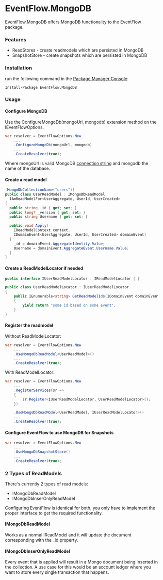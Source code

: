 # EventFlow.MongoDB

EventFlow.MongoDB offers MongoDB functionality to the [EventFlow](https://github.com/eventflow/EventFlow) package.

### Features
* ReadStores - create readmodels which are persisted in MongoDB
* SnapshotStore - create snapshots which are persisted in MongoDB

### Installation
run the following command in the [Package Manager Console](https://docs.nuget.org/docs/start-here/using-the-package-manager-console):

```Install-Package EventFlow.MongoDB```
### Usage#### Configure MongoDBUse the ConfigureMongoDb(mongoUrl, mongodb) extension method on the IEventFlowOptions.```c#var resolver = EventFlowOptions.New
    ...
    .ConfigureMongoDb(mongoUrl, mongodb)
    ...
    .CreateResolver(true);```Where mongoUrl is valid MongoDB [connection string](https://docs.mongodb.com/manual/reference/connection-string/) and mongodb the name of the database.#### Create a read model```c#[MongoDbCollectionName("users")]public class UserReadModel : IMongoDbReadModel,
  IAmReadModelFor<UserAggregate, UserId, UserCreated>
{   
  public string _id { get; set; }
  public long? _version { get; set; }
  public string Username { get; set; }

  public void Apply(
    IReadModelContext context,
    IDomainEvent<UserAggregate, UserId, UserCreated> domainEvent)
  {
    _id = domainEvent.AggregateIdentity.Value;
    Username = domainEvent.AggregateEvent.Username.Value;
  }
}```#### Create a ReadModelLocator if needed```c#public interface IUserReadModelLocator : IReadModelLocator { }

public class UserReadModelLocator : IUserReadModelLocator
{
    public IEnumerable<string> GetReadModelIds(IDomainEvent domainEvent)
    {
        yield return "some id based on some event";
    }
}```#### Register the readmodelWithout ReadModelLocator:```c#var resolver = EventFlowOptions.New
    ...
    .UseMongoDbReadModel<UserReadModel>()
    ...
    .CreateResolver(true);```With ReadModelLocator:```c#var resolver = EventFlowOptions.New
    ...
    .RegisterServices(sr =>
    {
        sr.Register<IUserReadModelLocator, UserReadModelLocator>();
    })

    .UseMongoDbReadModel<UserReadModel, IUserReadModelLocator>()
    ...
    .CreateResolver(true);```#### Configure EventFlow to use MongoDB for Snapshots```c#var resolver = EventFlowOptions.New
    ...
    .UseMongoDbSnapshotStore()
    ...
    .CreateResolver(true);```### 2 Types of ReadModelsThere's currently 2 types of read models:* IMongoDbReadModel
* IMongoDbInserOnlyReadModel

Configuring EventFlow is identical for both, you only have to implement the proper interface to get the required functionality.

#### IMongoDbReadModel
Works as a normal IReadModel and it will update the document corresponding with the _id property.
#### IMongoDbInserOnlyReadModel
Every event that is applied will result in a Mongo document being inserted in the collection. A use case for this would be an account ledger where you want to store every single transaction that happens.
